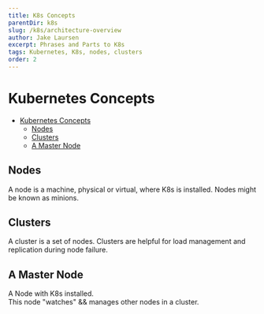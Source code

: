```yaml
---
title: K8s Concepts
parentDir: k8s
slug: /k8s/architecture-overview
author: Jake Laursen
excerpt: Phrases and Parts to K8s
tags: Kubernetes, K8s, nodes, clusters
order: 2
---
```

# Kubernetes Concepts
- [Kubernetes Concepts](#kubernetes-concepts)
  - [Nodes](#nodes)
  - [Clusters](#clusters)
  - [A Master Node](#a-master-node)
## Nodes
A node is a machine, physical or virtual, where K8s is installed. Nodes might be known as minions.  

## Clusters
A cluster is a set of nodes. Clusters are helpful for load management and replication during node failure.  

## A Master Node
A Node with K8s installed.  
This node "watches" && manages other nodes in a cluster.  

##